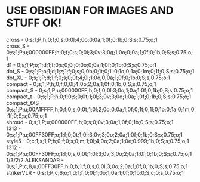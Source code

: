 # USE OBSIDIAN FOR IMAGES AND STUFF OK!

cross - 0;s;1;P;h;0;f;0;s;0;0l;4;0o;0;0a;1;0f;0;1b;0;S;s;0.75;o;1<br>
cross_S - 0;s;1;P;u;000000FF;h;0;f;0;s;0;0l;3;0v;3;0g;1;0o;0;0a;1;0f;0;1b;0;S;s;0.75;o;1<br>
d1 - 0;s;1;P;o;1;d;1;f;0;s;0;0l;0;0o;0;0a;1;0f;0;1b;0;S;s;0.75;o;1<br>
dot_S - 0;s;1;P;o;1;d;1;z;1;f;0;s;0;0b;0;1t;0;1l;0;1o;0;1a;0;1m;0;1f;0;S;s;0.75;o;1<br>
dot_XL - 0;s;1;P;d;1;f;0;s;0;0t;4;0l;1;0o;0;0a;1;0f;0;1b;0;S;s;0.75;o;1<br>
compact - 0;s;1;P;h;0;f;0;0l;4;0o;2;0a;1;0f;0;1b;0;S;s;0.75;o;1<br>
compact_S - 0;s;1;P;u;000000FF;h;0;f;0;0l;3;0o;1;0a;1;0f;0;1b;0;S;s;0.75;o;1<br>
compact_t - 0;s;1;P;h;0;f;0;s;0;0t;1;0l;3;0v;3;0o;1;0a;1;0f;0;1b;0;S;s;0.75;o;1<br>
compact_tXS - 0;s;1;P;u;00A1FFFF;h;0;f;0;s;0;0t;1;0l;2;0o;0;0a;1;0f;0;1t;0;1l;0;1o;0;1a;0;1m;0;1f;0;S;s;0.75;o;1<br>
shroud - 0;s;1;P;u;000000FF;h;0;s;0;0v;3;0a;1;0f;0;1b;0;S;s;0.75;o;1<br>
1313 - 0;s;1;P;u;00FF30FF;o;1;f;0;0t;1;0l;3;0v;3;0o;2;0a;1;0f;0;1b;0;S;s;0.75;o;1<br>
style5 - 0;c;1;s;1;P;h;0;f;0;s;0;m;1;0l;4;0o;2;0a;1;0e;0.999;1b;0;S;s;0.75;o;1<br>
1312 - 0;s;1;P;u;00FF30FF;o;1;f;0;s;0;0t;1;0l;3;0v;3;0o;2;0a;1;0f;0;1b;0;S;s;0.75;o;1<br>
1/3/2/2 ALEKSANDAR - 0;s;1;P;c;8;u;00FF30FF;h;0;b;1;f;0;s;0;0l;3;0o;2;0a;1;0f;0;1b;0;S;s;0.75;o;1 <br>
strikerVLR - 0;s;1;P;c;6;o;1;d;1;f;0;0l;1;0o;1;0a;1;0f;0;1b;0;S;c;0;s;0.75;o;1 <br>
